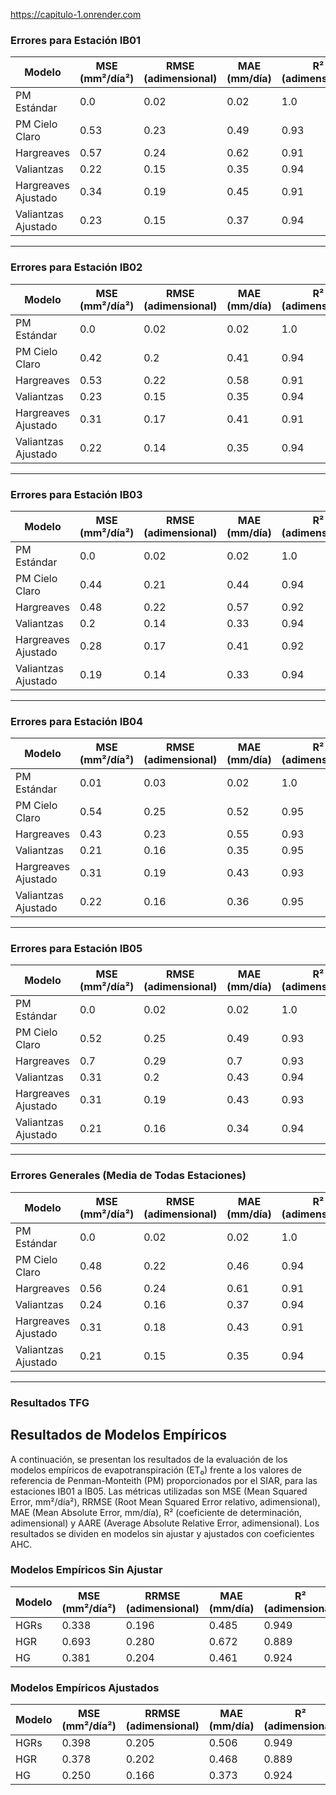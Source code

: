 https://capitulo-1.onrender.com

### Errores para Estación IB01

| Modelo | MSE (mm²/día²) | RMSE (adimensional) | MAE (mm/día) | R² (adimensional) | AARE (adimensional) |
|--------|----------------|---------------------|--------------|-------------------|---------------------|
| PM Estándar | 0.0 | 0.02 | 0.02 | 1.0 | 0.02 |
| PM Cielo Claro | 0.53 | 0.23 | 0.49 | 0.93 | 0.17 |
| Hargreaves | 0.57 | 0.24 | 0.62 | 0.91 | 0.3 |
| Valiantzas | 0.22 | 0.15 | 0.35 | 0.94 | 0.16 |
| Hargreaves Ajustado | 0.34 | 0.19 | 0.45 | 0.91 | 0.19 |
| Valiantzas Ajustado | 0.23 | 0.15 | 0.37 | 0.94 | 0.14 |


---

### Errores para Estación IB02

| Modelo | MSE (mm²/día²) | RMSE (adimensional) | MAE (mm/día) | R² (adimensional) | AARE (adimensional) |
|--------|----------------|---------------------|--------------|-------------------|---------------------|
| PM Estándar | 0.0 | 0.02 | 0.02 | 1.0 | 0.01 |
| PM Cielo Claro | 0.42 | 0.2 | 0.41 | 0.94 | 0.14 |
| Hargreaves | 0.53 | 0.22 | 0.58 | 0.91 | 0.24 |
| Valiantzas | 0.23 | 0.15 | 0.35 | 0.94 | 0.13 |
| Hargreaves Ajustado | 0.31 | 0.17 | 0.41 | 0.91 | 0.17 |
| Valiantzas Ajustado | 0.22 | 0.14 | 0.35 | 0.94 | 0.13 |


---

### Errores para Estación IB03

| Modelo | MSE (mm²/día²) | RMSE (adimensional) | MAE (mm/día) | R² (adimensional) | AARE (adimensional) |
|--------|----------------|---------------------|--------------|-------------------|---------------------|
| PM Estándar | 0.0 | 0.02 | 0.02 | 1.0 | 0.01 |
| PM Cielo Claro | 0.44 | 0.21 | 0.44 | 0.94 | 0.15 |
| Hargreaves | 0.48 | 0.22 | 0.57 | 0.92 | 0.26 |
| Valiantzas | 0.2 | 0.14 | 0.33 | 0.94 | 0.14 |
| Hargreaves Ajustado | 0.28 | 0.17 | 0.41 | 0.92 | 0.18 |
| Valiantzas Ajustado | 0.19 | 0.14 | 0.33 | 0.94 | 0.13 |


---

### Errores para Estación IB04

| Modelo | MSE (mm²/día²) | RMSE (adimensional) | MAE (mm/día) | R² (adimensional) | AARE (adimensional) |
|--------|----------------|---------------------|--------------|-------------------|---------------------|
| PM Estándar | 0.01 | 0.03 | 0.02 | 1.0 | 0.02 |
| PM Cielo Claro | 0.54 | 0.25 | 0.52 | 0.95 | 0.19 |
| Hargreaves | 0.43 | 0.23 | 0.55 | 0.93 | 0.3 |
| Valiantzas | 0.21 | 0.16 | 0.35 | 0.95 | 0.19 |
| Hargreaves Ajustado | 0.31 | 0.19 | 0.43 | 0.93 | 0.19 |
| Valiantzas Ajustado | 0.22 | 0.16 | 0.36 | 0.95 | 0.15 |


---

### Errores para Estación IB05

| Modelo | MSE (mm²/día²) | RMSE (adimensional) | MAE (mm/día) | R² (adimensional) | AARE (adimensional) |
|--------|----------------|---------------------|--------------|-------------------|---------------------|
| PM Estándar | 0.0 | 0.02 | 0.02 | 1.0 | 0.02 |
| PM Cielo Claro | 0.52 | 0.25 | 0.49 | 0.93 | 0.18 |
| Hargreaves | 0.7 | 0.29 | 0.7 | 0.93 | 0.37 |
| Valiantzas | 0.31 | 0.2 | 0.43 | 0.94 | 0.22 |
| Hargreaves Ajustado | 0.31 | 0.19 | 0.43 | 0.93 | 0.19 |
| Valiantzas Ajustado | 0.21 | 0.16 | 0.34 | 0.94 | 0.14 |


---

### Errores Generales (Media de Todas Estaciones)

| Modelo | MSE (mm²/día²) | RMSE (adimensional) | MAE (mm/día) | R² (adimensional) | AARE (adimensional) |
|--------|----------------|---------------------|--------------|-------------------|---------------------|
| PM Estándar | 0.0 | 0.02 | 0.02 | 1.0 | 0.02 |
| PM Cielo Claro | 0.48 | 0.22 | 0.46 | 0.94 | 0.16 |
| Hargreaves | 0.56 | 0.24 | 0.61 | 0.91 | 0.29 |
| Valiantzas | 0.24 | 0.16 | 0.37 | 0.94 | 0.16 |
| Hargreaves Ajustado | 0.31 | 0.18 | 0.43 | 0.91 | 0.18 |
| Valiantzas Ajustado | 0.21 | 0.15 | 0.35 | 0.94 | 0.14 |


---


### Resultados TFG

## Resultados de Modelos Empíricos

A continuación, se presentan los resultados de la evaluación de los modelos empíricos de evapotranspiración (ET₀) frente a los valores de referencia de Penman-Monteith (PM) proporcionados por el SIAR, para las estaciones IB01 a IB05. Las métricas utilizadas son MSE (Mean Squared Error, mm²/día²), RRMSE (Root Mean Squared Error relativo, adimensional), MAE (Mean Absolute Error, mm/día), R² (coeficiente de determinación, adimensional) y AARE (Average Absolute Relative Error, adimensional). Los resultados se dividen en modelos sin ajustar y ajustados con coeficientes AHC.

### Modelos Empíricos Sin Ajustar

| Modelo | MSE (mm²/día²) | RRMSE (adimensional) | MAE (mm/día) | R² (adimensional) | AARE (adimensional) |
|--------|----------------|---------------------|--------------|-------------------|---------------------|
| HGRs   | 0.338          | 0.196               | 0.485        | 0.949             | 0.228               |
| HGR    | 0.693          | 0.280               | 0.672        | 0.889             | 0.326               |
| HG     | 0.381          | 0.204               | 0.461        | 0.924             | 0.211               |

### Modelos Empíricos Ajustados

| Modelo | MSE (mm²/día²) | RRMSE (adimensional) | MAE (mm/día) | R² (adimensional) | AARE (adimensional) |
|--------|----------------|---------------------|--------------|-------------------|---------------------|
| HGRs   | 0.398          | 0.205               | 0.506        | 0.949             | 0.231               |
| HGR    | 0.378          | 0.202               | 0.468        | 0.889             | 0.222               |
| HG     | 0.250          | 0.166               | 0.373        | 0.924             | 0.165               |
